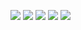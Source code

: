  ![](http://github-profile-summary-cards.vercel.app/api/cards/profile-details?username=smanve&theme=github) 
 ![](http://github-profile-summary-cards.vercel.app/api/cards/repos-per-language?username=smanve&theme=github) 
 ![](http://github-profile-summary-cards.vercel.app/api/cards/most-commit-language?username=smanve&theme=github) 
 ![](http://github-profile-summary-cards.vercel.app/api/cards/stats?username=smanve&theme=github) 
 ![](http://github-profile-summary-cards.vercel.app/api/cards/productive-time?username=smanve&theme=github&utcOffset=8)
